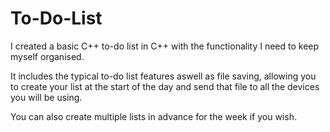 # To-Do-List

I created a basic C++ to-do list in C++ with the functionality I need to keep myself organised.

It includes the typical to-do list features aswell as file saving, allowing you to create your list at the start of the day and send that file to all the devices you will be using. 

You can also create multiple lists in advance for the week if you wish.

